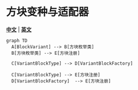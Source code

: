 # 方块变种与适配器

[**中文**](/docs/i18n/zh_cn/gtlite-block-adapter-api.md) | [**英文**](/docs/gtlite-block-adapter-api.md)

```mermaid
graph TD
  A[BlockVariant] --> B[方块枚举类]
  B[方块枚举类] --> E[方块注册]
  
  C[VariantBlockType] --> D[VariantBlockFactory] 
  
  C[VariantBlockType] --> E[方块注册]
  D[VariantBlockFactory]  --> E[方块注册]
```